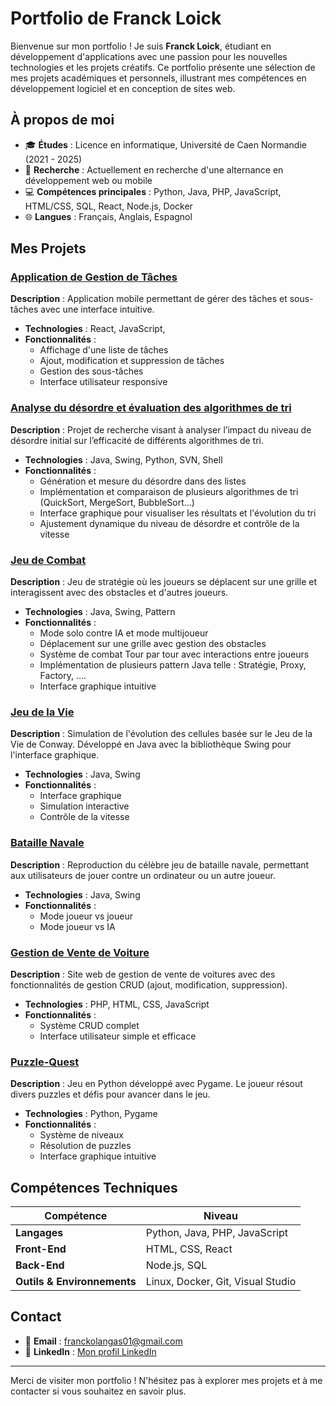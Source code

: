 # Portfolio de Franck Loick

Bienvenue sur mon portfolio ! Je suis **Franck Loick**, étudiant en développement d'applications avec une passion pour les nouvelles technologies et les projets créatifs. Ce portfolio présente une sélection de mes projets académiques et personnels, illustrant mes compétences en développement logiciel et en conception de sites web.

## À propos de moi

- 🎓 **Études** : Licence en informatique, Université de Caen Normandie (2021 - 2025)
- 💼 **Recherche** : Actuellement en recherche d'une alternance en développement web ou mobile
- 💻 **Compétences principales** : Python, Java, PHP, JavaScript, HTML/CSS, SQL, React, Node.js, Docker
- 🌐 **Langues** : Français, Anglais, Espagnol

## Mes Projets

### [Application de Gestion de Tâches](https://github.com/franckolangas/TodoListApp)
**Description** : Application mobile permettant de gérer des tâches et sous-tâches avec une interface intuitive.
- **Technologies** : React, JavaScript,
- **Fonctionnalités** :  
  - Affichage d'une liste de tâches  
  - Ajout, modification et suppression de tâches  
  - Gestion des sous-tâches  
  - Interface utilisateur responsive  

### [Analyse du désordre et évaluation des algorithmes de tri](https://github.com/franckolangas/AnalyseDesordreTri)
**Description** : Projet de recherche visant à analyser l’impact du niveau de désordre initial sur l’efficacité de différents algorithmes de tri.
- **Technologies** : Java, Swing, Python, SVN, Shell
- **Fonctionnalités** :  
  - Génération et mesure du désordre dans des listes  
  - Implémentation et comparaison de plusieurs algorithmes de tri (QuickSort, MergeSort, BubbleSort...)  
  - Interface graphique pour visualiser les résultats et l'évolution du tri  
  - Ajustement dynamique du niveau de désordre et contrôle de la vitesse  

### [Jeu de Combat](https://github.com/franckolangas/JeuDeCombat)
**Description** :  Jeu de stratégie où les joueurs se déplacent sur une grille et interagissent avec des obstacles et d'autres joueurs.
- **Technologies** : Java, Swing, Pattern
- **Fonctionnalités** :  
  - Mode solo contre IA et mode multijoueur  
  - Déplacement sur une grille avec gestion des obstacles  
  - Système de combat Tour par tour avec interactions entre joueurs  
  - Implémentation de plusieurs pattern Java telle : Stratégie, Proxy, Factory, ....   
  - Interface graphique intuitive

### [Jeu de la Vie](https://github.com/franckolangas/JeuDeLaVie)
**Description** : Simulation de l'évolution des cellules basée sur le Jeu de la Vie de Conway. Développé en Java avec la bibliothèque Swing pour l'interface graphique.
- **Technologies** : Java, Swing
- **Fonctionnalités** :  
  - Interface graphique  
  - Simulation interactive  
  - Contrôle de la vitesse  

### [Bataille Navale](https://github.com/franckolangas/BatailleNavale)
**Description** : Reproduction du célèbre jeu de bataille navale, permettant aux utilisateurs de jouer contre un ordinateur ou un autre joueur.
- **Technologies** : Java, Swing
- **Fonctionnalités** :  
  - Mode joueur vs joueur  
  - Mode joueur vs IA  

### [Gestion de Vente de Voiture](https://github.com/franckolangas/GestionDeVenteVoiture)
**Description** : Site web de gestion de vente de voitures avec des fonctionnalités de gestion CRUD (ajout, modification, suppression).
- **Technologies** : PHP, HTML, CSS, JavaScript
- **Fonctionnalités** :  
  - Système CRUD complet  
  - Interface utilisateur simple et efficace  

### [Puzzle-Quest](https://github.com/franckolangas/PuzzleQuest)
**Description** : Jeu en Python développé avec Pygame. Le joueur résout divers puzzles et défis pour avancer dans le jeu.
- **Technologies** : Python, Pygame
- **Fonctionnalités** :  
  - Système de niveaux  
  - Résolution de puzzles  
  - Interface graphique intuitive  

## Compétences Techniques

| Compétence            | Niveau     |
|-----------------------|------------|
| **Langages**          | Python, Java, PHP, JavaScript |
| **Front-End**         | HTML, CSS, React             |
| **Back-End**          | Node.js, SQL                 |
| **Outils & Environnements** | Linux, Docker, Git, Visual Studio |

## Contact

- 📧 **Email** : [franckolangas01@gmail.com](mailto:franckolangas01@gmail.com)
- 🔗 **LinkedIn** : [Mon profil LinkedIn](https://www.linkedin.com/in/franck-loick-olangassicka)

---

Merci de visiter mon portfolio ! N'hésitez pas à explorer mes projets et à me contacter si vous souhaitez en savoir plus.
